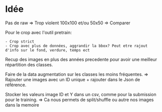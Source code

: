 # Idée

Pas de raw => Trop violent
100x100 et/ou 50x50 => Comparer

Pour le crop avec l'outil pretrain:

    - Crop strict
    - Crop avec plus de données, aggrandir la bbox? Peut etre rajout d'info sur le fond, verdure, temps ect

Recup des images en plus des années precedente pour avoir une meilleur répartition des classes.

Faire de la data augmentation sur les classes les moins fréquentes. => Rajouter une images avec un ID unique + rajouter dans le Json de référence.

Stocker les valeurs image ID et Y dans un csv, comme pour la submission pour le training. => Ca nous permets de split/shuffle ou autre nos images dans la memoire